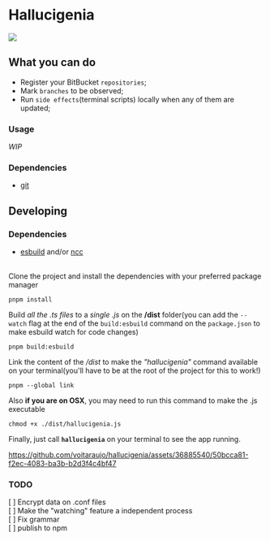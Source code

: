 # Hallucigenia

![](https://github.com/voitaraujo/hallucigenia/assets/36885540/ee48c7d2-34e5-4b51-8d50-3e86910d9b1c)

## What you can do

- Register your BitBucket `repositories`; <br>
- Mark `branches` to be observed; <br>
- Run `side effects`(terminal scripts) locally when any of them are updated; <br>

### Usage
_WIP_

### Dependencies

- [git](https://git-scm.com/)

## Developing

### Dependencies

- [esbuild](https://github.com/evanw/esbuild) and/or [ncc](https://github.com/vercel/ncc)<br><br>

Clone the project and install the dependencies with your preferred package manager

```
pnpm install
```

Build _all the .ts files_ to a _single .js_ on the **/dist** folder(you can add the `--watch` flag at the end of the `build:esbuild` command on the `package.json` to make esbuild watch for code changes)

```
pnpm build:esbuild
```

Link the content of the _/dist_ to make the _"hallucigenia"_ command available on your terminal(you'll have to be at the root of the project for this to work!)

```
pnpm --global link
```

Also **if you are on OSX**, you may need to run this command to make the .js executable

```
chmod +x ./dist/hallucigenia.js
```

Finally, just call **`hallucigenia`** on your terminal to see the app running.


https://github.com/voitaraujo/hallucigenia/assets/36885540/50bcca81-f2ec-4083-ba3b-b2d3f4c4bf47



### TODO

[ ] Encrypt data on .conf files<br>
[ ] Make the "watching" feature a independent process<br>
[ ] Fix grammar<br>
[ ] publish to npm

<!-- [REEVALUATING] Use chokidar to monitor & update the app state when any file inside "repositories" change<br> -->

